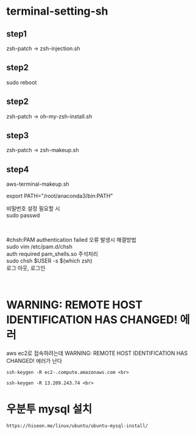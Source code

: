 # terminal-setting-sh

## step1
zsh-patch -> zsh-injection.sh

## step2
sudo reboot

## step2
zsh-patch -> oh-my-zsh-install.sh

## step3
zsh-patch -> zsh-makeup.sh

## step4
aws-terminal-makeup.sh


export PATH="/root/anaconda3/bin:PATH"



비밀번호 설정 필요할 시 <br>
sudo passwd <br>

<br>

#chsh:PAM authentication failed 오류 발생시 해결방법 <br>
sudo vim /etc/pam.d/chsh <br>
auth required pam_shells.so 주석처리 <br>
sudo chsh $USER -s $(which zsh) <br>
로그 아웃, 로그인 <br>

<br>

# WARNING: REMOTE HOST IDENTIFICATION HAS CHANGED! 에러<br>

aws ec2로 접속하려는데 WARNING: REMOTE HOST IDENTIFICATION HAS CHANGED! 에러가 난다 <br>
```
ssh-keygen -R ec2-.compute.amazonaws.com <br>

ssh-keygen -R 13.209.243.74 <br>
```



# 우분투 mysql 설치
```
https://hiseon.me/linux/ubuntu/ubuntu-mysql-install/
```
